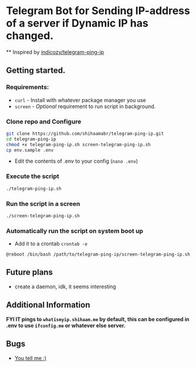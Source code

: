 # Telegram Bot for Sending IP-address of a server if Dynamic IP has changed.
** Inspired by [indicozy/telegram-ping-ip](https://github.com/indicozy/telegram-ping-ip)

## Getting started.
### Requirements:
* `curl` - Install with whatever package manager you use
* `screen` - *Optional* requirement to run script in background.


### Clone repo and Configure
```bash
git clone https://github.com/shihaamabr/telegram-ping-ip.git
cd telegram-ping-ip
chmod +x telegram-ping-ip.sh screen-telegram-ping-ip.sh
cp env.sample .env
```
- Edit the contents of .env to your config (`nano .env`)
### Execute the script
```bash
./telegram-ping-ip.sh
```
### Run the script in a screen
```bash
./screen-telegram-ping-ip.sh
```
### Automatically run the script on system boot up
* Add it to a crontab `crontab -e`
```
@reboot /bin/bash /path/to/telegram-ping-ip/screen-telegram-ping-ip.sh
```
## Future plans
* create a daemon, idk, it seems interesting


## Additional Information
**FYI IT pings to `whatismyip.shihaam.me` by default, this can be configured in .env to use `ifconfig.me` or whatever else server.**

## Bugs
- [You tell me :)](https://github.com/shihaamabr/telegram-ping-ip/issues/new)

